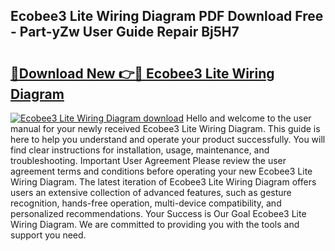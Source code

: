 ## Ecobee3 Lite Wiring Diagram PDF Download Free - Part-yZw User Guide Repair Bj5H7

# <h2><a href="http://dfmuy66.blite.top/?on=Ecobee3+Lite+Wiring+Diagram">🔗Download New 👉🔴 Ecobee3 Lite Wiring Diagram</a></h2>

[![Ecobee3 Lite Wiring Diagram download](https://i.imgur.com/lujVjoI.png)](http://dfmuy66.blite.top/?on=Ecobee3+Lite+Wiring+Diagram)
Hello and welcome to the user manual for your newly received Ecobee3 Lite Wiring Diagram. This guide is here to help you understand and operate your product successfully. You will find clear instructions for installation, usage, maintenance, and troubleshooting. Important User Agreement Please review the user agreement terms and conditions before operating your new Ecobee3 Lite Wiring Diagram. The latest iteration of Ecobee3 Lite Wiring Diagram offers users an extensive collection of advanced features, such as gesture recognition, hands-free operation, multi-device compatibility, and personalized recommendations. Your Success is Our Goal Ecobee3 Lite Wiring Diagram. We are committed to providing you with the tools and support you need.
